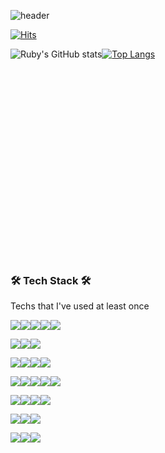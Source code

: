 ![header](https://capsule-render.vercel.app/api?type=waving&color=0:262626&height=250&section=header&text=Welcome&fontColor=eeeeee&fontSize=50&animation=fadeIn&fontAlignY=38&desc=Jieun's%20GitHub%20Profile&descAlignY=51&descAlign=62&descSize=13)

<!--
**ruby-jieun/ruby-jieun** is a ✨ _special_ ✨ repository because its `README.md` (this file) appears on your GitHub profile.

Here are some ideas to get you started:

- 🔭 I’m currently working on ...
- 🌱 I’m currently learning ...
- 👯 I’m looking to collaborate on ...
- 🤔 I’m looking for help with ...
- 💬 Ask me about ...
- 📫 How to reach me: ...
- 😄 Pronouns: ...
- ⚡ Fun fact: ...
-->


[![Hits](https://hits.seeyoufarm.com/api/count/incr/badge.svg?url=https%3A%2F%2Fgithub.com%2Fruby-jieun%2Fhit-counter&count_bg=%23111111&title_bg=%23555555&icon=&icon_color=%23E7E7E7&title=hits&edge_flat=false)](https://hits.seeyoufarm.com)

![Ruby's GitHub stats](https://github-readme-stats.vercel.app/api?username=ruby-jieun&show_icons=true&theme=dark)﻿[![Top Langs](https://github-readme-stats.vercel.app/api/top-langs/?username=ruby-jieun&langs_count=10&layout=compact&theme=dark)](https://github.com/ruby-jieun/ruby-jieun)﻿


<br><br><br><br><br><br><br><br><br><br><br><br><br><br><br><br><br><br>














### 🛠 Tech Stack 🛠

Techs that I've used at least once

<img src="https://img.shields.io/badge/JAVA-007396?style=for-the-badge&logo=java&logoColor=white"><img src="https://img.shields.io/badge/python-3776AB?style=for-the-badge&logo=python&logoColor=white"><img src="https://img.shields.io/badge/javascript-F7DF1E?style=for-the-badge&logo=javascript&logoColor=white"><img src="https://img.shields.io/badge/c-A8B9CC?style=for-the-badge&logo=c&logoColor=white"><img src="https://img.shields.io/badge/php-777BB4?style=for-the-badge&logo=php&logoColor=white">

<img src="https://img.shields.io/badge/html-E34F26?style=for-the-badge&logo=html5&logoColor=white"><img src="https://img.shields.io/badge/css-1572B6?style=for-the-badge&logo=css3&logoColor=white"><img src="https://img.shields.io/badge/jquery-0769AD?style=for-the-badge&logo=jquery&logoColor=white">

<img src="https://img.shields.io/badge/selenium-43B02A?style=for-the-badge&logo=selenium&logoColor=white"><img src="https://img.shields.io/badge/Beautiful Soup-003545?style=for-the-badge"><img src="https://img.shields.io/badge/tensorflow-FF6F00?style=for-the-badge&logo=tensorflow&logoColor=white"><img src="https://img.shields.io/badge/tableau-E97627?style=for-the-badge&logo=tableau&logoColor=white">

<img src="https://img.shields.io/badge/oracle-F80000?style=for-the-badge&logo=oracle&logoColor=white"><img src="https://img.shields.io/badge/mariadb-003545?style=for-the-badge&logo=mariadb&logoColor=white"><img src="https://img.shields.io/badge/mongodb-47A248?style=for-the-badge&logo=mongodb&logoColor=white"><img src="https://img.shields.io/badge/mysql-4479A1?style=for-the-badge&logo=mysql&logoColor=white"><img src="https://img.shields.io/badge/microsoftsqlserver-CC2927?style=for-the-badge&logo=microsoftsqlserver&logoColor=white">

<img src="https://img.shields.io/badge/windows-F93821?style=for-the-badge&logo=windows&logoColor=white"><img src="https://img.shields.io/badge/linux-FCC624?style=for-the-badge&logo=linux&logoColor=black"><img src="https://img.shields.io/badge/macos-000000?style=for-the-badge&logo=macos&logoColor=white"><img src="https://img.shields.io/badge/ubuntu-E95420?style=for-the-badge&logo=ubuntu&logoColor=white">

<img src="https://img.shields.io/badge/docker-2496ED?style=for-the-badge&logo=docker&logoColor=white"><img src="https://img.shields.io/badge/apache tomcat-F8DC75?style=for-the-badge&logo=apachetomcat&logoColor=white"><img src="https://img.shields.io/badge/amazonec2-FF9900?style=for-the-badge&logo=amazonec2&logoColor=white">

<img src="https://img.shields.io/badge/flask-000000?style=for-the-badge&logo=flask&logoColor=white"><img src="https://img.shields.io/badge/Spring-6DB33F?style=for-the-badge&logo=Spring&logoColor=white"><img src="https://img.shields.io/badge/django-092E20?style=for-the-badge&logo=django&logoColor=white">





